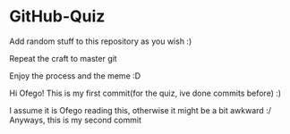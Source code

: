 # GitHub-Quiz

Add random stuff to this repository as you wish :) 

Repeat the craft to master git 



Enjoy the process and the meme :D

Hi Ofego!
This is my first commit(for the quiz, ive done commits before) :)

I assume it is Ofego reading this, otherwise it might be a bit awkward :/
Anyways, this is my second commit
​​​​​​​